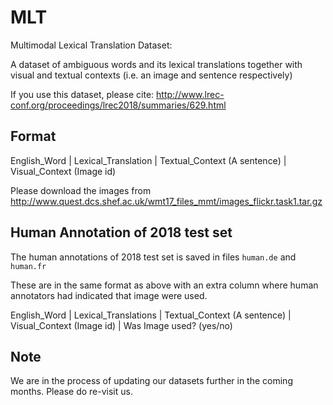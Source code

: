 # MLT
Multimodal Lexical Translation Dataset: 

A dataset of ambiguous words and its lexical translations together with visual and textual contexts (i.e. an image and sentence respectively)


If you use this dataset, please cite: http://www.lrec-conf.org/proceedings/lrec2018/summaries/629.html

## Format
English_Word | Lexical_Translation | Textual_Context (A sentence) | Visual_Context (Image id)

Please download the images from 
http://www.quest.dcs.shef.ac.uk/wmt17_files_mmt/images_flickr.task1.tar.gz

## Human Annotation of 2018 test set
The human annotations of 2018 test set is saved in files `human.de` and `human.fr`

These are in the same format as above with an extra column where human annotators had indicated that image were used.

English_Word | Lexical_Translations | Textual_Context (A sentence) | Visual_Context (Image id) | Was Image used? (yes/no)

## Note
We are in the process of updating our datasets further in the coming months. Please do re-visit us.
